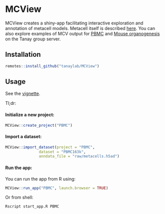 
<!-- README.md is generated from README.Rmd. Please edit that file -->
# MCView

<!-- badges: start -->
<!-- badges: end -->
MCView creates a shiny-app facilitating interactive exploration and annotation of metacell models. Metacell itself is described [here](https://github.com/tanaylab/metacells/blob/master/vignettes/Metacells_Vignette.ipynb). You can also explore examples of MCV output for [PBMC](https://tanaylab.weizmann.ac.il/PBMC) and [Mouse organogenesis](https://tanaylab.weizmann.ac.il/MOCA) on the Tanay group server.

## Installation

``` r
remotes::install_github("tanaylab/MCView")
```

## Usage

See the [vignette](https://tanaylab.github.io/MCView/articles/MCView.html).

Tl;dr:

#### Initialize a new project:

``` r
MCView::create_project("PBMC")
```

#### Import a dataset:

``` r
MCView::import_dataset(project = "PBMC", 
               dataset = "PBMC163k", 
               anndata_file = "raw/metacells.h5ad")
```

#### Run the app:

You can run the app from R using:

``` r
MCView::run_app("PBMC", launch.browser = TRUE)
```

Or from shell:

``` bash
Rscript start_app.R PBMC
```
